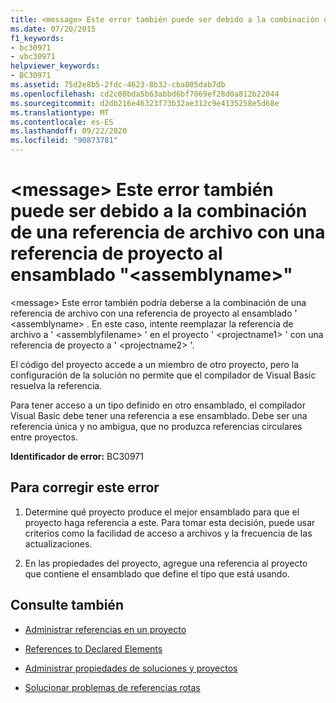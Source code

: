 ```yaml
---
title: <message> Este error también puede ser debido a la combinación de una referencia de archivo con una referencia de proyecto al ensamblado "<assemblyname>"
ms.date: 07/20/2015
f1_keywords:
- bc30971
- vbc30971
helpviewer_keywords:
- BC30971
ms.assetid: 75d2e8b5-2fdc-4623-8b32-cba805dab7db
ms.openlocfilehash: cd2c00bda5b63abbd6bf7069ef28d0a812b22044
ms.sourcegitcommit: d2db216e46323f73b32ae312c9e4135258e5d68e
ms.translationtype: MT
ms.contentlocale: es-ES
ms.lasthandoff: 09/22/2020
ms.locfileid: "90873781"
---
```

# <a name="message-this-error-could-also-be-due-to-mixing-a-file-reference-with-a-project-reference-to-assembly-assemblyname"></a>\<message> Este error también puede ser debido a la combinación de una referencia de archivo con una referencia de proyecto al ensamblado "\<assemblyname>"

\<message> Este error también podría deberse a la combinación de una referencia de archivo con una referencia de proyecto al ensamblado ' \<assemblyname> . En este caso, intente reemplazar la referencia de archivo a ' \<assemblyfilename> ' en el proyecto ' \<projectname1> ' con una referencia de proyecto a ' \<projectname2> '.  
  
 El código del proyecto accede a un miembro de otro proyecto, pero la configuración de la solución no permite que el compilador de Visual Basic resuelva la referencia.  
  
 Para tener acceso a un tipo definido en otro ensamblado, el compilador Visual Basic debe tener una referencia a ese ensamblado. Debe ser una referencia única y no ambigua, que no produzca referencias circulares entre proyectos.  
  
 **Identificador de error:** BC30971  
  
## <a name="to-correct-this-error"></a>Para corregir este error  
  
1. Determine qué proyecto produce el mejor ensamblado para que el proyecto haga referencia a este. Para tomar esta decisión, puede usar criterios como la facilidad de acceso a archivos y la frecuencia de las actualizaciones.  
  
2. En las propiedades del proyecto, agregue una referencia al proyecto que contiene el ensamblado que define el tipo que está usando.  
  
## <a name="see-also"></a>Consulte también

- [Administrar referencias en un proyecto](/visualstudio/ide/managing-references-in-a-project)
- [References to Declared Elements](../../programming-guide/language-features/declared-elements/references-to-declared-elements.md)

- [Administrar propiedades de soluciones y proyectos](/visualstudio/ide/managing-project-and-solution-properties)
- [Solucionar problemas de referencias rotas](/visualstudio/ide/troubleshooting-broken-references)

